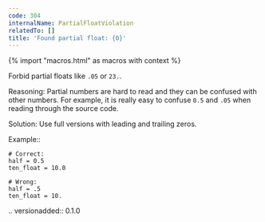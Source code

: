 ```yaml
---
code: 304
internalName: PartialFloatViolation
relatedTo: []
title: 'Found partial float: {0}'
---
```


{% import "macros.html" as macros with context %}

Forbid partial floats like `.05` or `23.`.

Reasoning: Partial numbers are hard to read and they can be confused
with other numbers. For example, it is really easy to confuse `0.5` and
`.05` when reading through the source code.

Solution: Use full versions with leading and trailing zeros.

Example::

    # Correct:
    half = 0.5
    ten_float = 10.0
    
    # Wrong:
    half = .5
    ten_float = 10.

.. versionadded:: 0.1.0